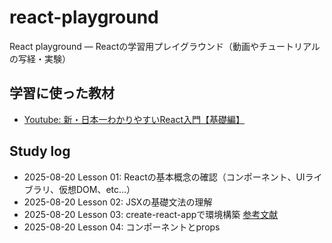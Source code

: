 # react-playground
React playground — Reactの学習用プレイグラウンド（動画やチュートリアルの写経・実験）

## 学習に使った教材
- [Youtube: 新・日本一わかりやすいReact入門【基礎編】](https://youtube.com/playlist?list=PLX8Rsrpnn3IWPoM7-1YPDksRRkamRY25k&si=d9Fn6r_8zMSr-jGJ)

## Study log
- 2025-08-20 Lesson 01: Reactの基本概念の確認（コンポーネント、UIライブラリ、仮想DOM、etc...）
- 2025-08-20 Lesson 02: JSXの基礎文法の理解
- 2025-08-20 Lesson 03: create-react-appで環境構築
[参考文献](https://www.youtube.com/redirect?event=video_description&redir_token=QUFFLUhqa20zRHFhcjlTT2VyQWpvTVJBRnNHZnF4MkYyQXxBQ3Jtc0tuYzl1MTBZbnROVkhwcm0zRjBMMkliYlZIdVltWnJmVzZ5WTk1SnBxM2ZyZDN1VlFraGZBeG12YTh4NlQ3ODhXdEx0ejBEbF9yTUxCS3lIVENHN3ZScE5LOEtlZzUwZkxWZVJrS2YySllIVEVlanNPcw&q=https%3A%2F%2Fqiita.com%2Fkyosuke5_20%2Fitems%2Fc5f68fc9d89b84c0df09&v=Ym4If5W9SS0)
- 2025-08-20 Lesson 04: コンポーネントとprops